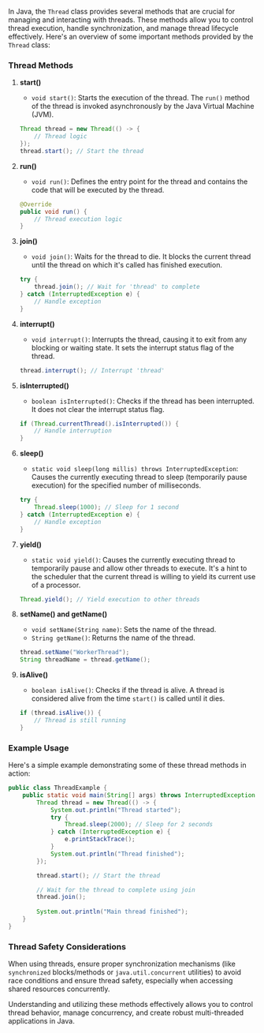 In Java, the `Thread` class provides several methods that are crucial for managing and interacting with threads. These methods allow you to control thread execution, handle synchronization, and manage thread lifecycle effectively. Here's an overview of some important methods provided by the `Thread` class:

### Thread Methods

1. **start()**
   - `void start()`: Starts the execution of the thread. The `run()` method of the thread is invoked asynchronously by the Java Virtual Machine (JVM).

   ```java
   Thread thread = new Thread(() -> {
       // Thread logic
   });
   thread.start(); // Start the thread
   ```

2. **run()**
   - `void run()`: Defines the entry point for the thread and contains the code that will be executed by the thread.

   ```java
   @Override
   public void run() {
       // Thread execution logic
   }
   ```

3. **join()**
   - `void join()`: Waits for the thread to die. It blocks the current thread until the thread on which it's called has finished execution.

   ```java
   try {
       thread.join(); // Wait for 'thread' to complete
   } catch (InterruptedException e) {
       // Handle exception
   }
   ```

4. **interrupt()**
   - `void interrupt()`: Interrupts the thread, causing it to exit from any blocking or waiting state. It sets the interrupt status flag of the thread.

   ```java
   thread.interrupt(); // Interrupt 'thread'
   ```

5. **isInterrupted()**
   - `boolean isInterrupted()`: Checks if the thread has been interrupted. It does not clear the interrupt status flag.

   ```java
   if (Thread.currentThread().isInterrupted()) {
       // Handle interruption
   }
   ```

6. **sleep()**
   - `static void sleep(long millis) throws InterruptedException`: Causes the currently executing thread to sleep (temporarily pause execution) for the specified number of milliseconds.

   ```java
   try {
       Thread.sleep(1000); // Sleep for 1 second
   } catch (InterruptedException e) {
       // Handle exception
   }
   ```

7. **yield()**
   - `static void yield()`: Causes the currently executing thread to temporarily pause and allow other threads to execute. It's a hint to the scheduler that the current thread is willing to yield its current use of a processor.

   ```java
   Thread.yield(); // Yield execution to other threads
   ```

8. **setName() and getName()**
   - `void setName(String name)`: Sets the name of the thread.
   - `String getName()`: Returns the name of the thread.

   ```java
   thread.setName("WorkerThread");
   String threadName = thread.getName();
   ```

9. **isAlive()**
   - `boolean isAlive()`: Checks if the thread is alive. A thread is considered alive from the time `start()` is called until it dies.

   ```java
   if (thread.isAlive()) {
       // Thread is still running
   }
   ```

### Example Usage

Here's a simple example demonstrating some of these thread methods in action:

```java
public class ThreadExample {
    public static void main(String[] args) throws InterruptedException {
        Thread thread = new Thread(() -> {
            System.out.println("Thread started");
            try {
                Thread.sleep(2000); // Sleep for 2 seconds
            } catch (InterruptedException e) {
                e.printStackTrace();
            }
            System.out.println("Thread finished");
        });

        thread.start(); // Start the thread

        // Wait for the thread to complete using join
        thread.join();
        
        System.out.println("Main thread finished");
    }
}
```

### Thread Safety Considerations

When using threads, ensure proper synchronization mechanisms (like `synchronized` blocks/methods or `java.util.concurrent` utilities) to avoid race conditions and ensure thread safety, especially when accessing shared resources concurrently.

Understanding and utilizing these methods effectively allows you to control thread behavior, manage concurrency, and create robust multi-threaded applications in Java.
